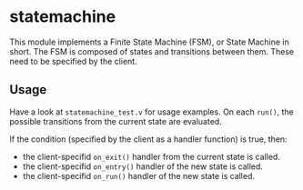 # statemachine

This module implements a Finite State Machine (FSM), or State Machine in short.
The FSM is composed of states and transitions between them.
These need to be specified by the client.

## Usage

Have a look at `statemachine_test.v` for usage examples.
On each `run()`, the possible transitions from the current state are evaluated.

If the condition (specified by the client as a handler function) is true, then:
* the client-specifid `on_exit()` handler from the current state is called.
* the client-specifid `on_entry()` handler of the new state is called.
* the client-specifid `on_run()` handler of the new state is called.
 